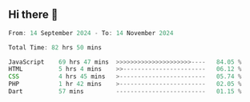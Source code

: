 ## Hi there 👋
<!--START_SECTION:Muni-->

```Javascript
From: 14 September 2024 - To: 14 November 2024

Total Time: 82 hrs 50 mins

JavaScript    69 hrs 47 mins  >>>>>>>>>>>>>>>>>>>>>----   84.05 %
HTML          5 hrs 4 mins    >>-----------------------   06.12 %
CSS           4 hrs 45 mins   >------------------------   05.74 %
PHP           1 hr 42 mins    >------------------------   02.05 %
Dart          57 mins         -------------------------   01.15 %
```

<!--END_SECTION:Muni-->
